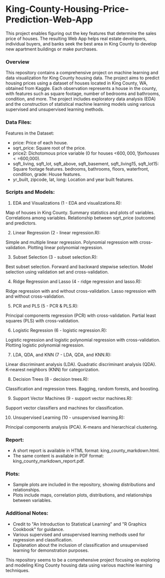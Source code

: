 # King-County-Housing-Price-Prediction-Web-App
This project enables figuring out the key features that determine the sales price of houses. The resulting Web App helps real estate developers, individual buyers, and banks seek the best area in King County to develop new apartment buildings or make purchases.

### Overview
This repository contains a comprehensive project on machine learning and data visualization for King County housing data. The project aims to predict housing prices using a dataset of houses located in King County, WA, obtained from Kaggle. Each observation represents a house in the county, with features such as square footage, number of bedrooms and bathrooms, condition, and more. The project includes exploratory data analysis (EDA) and the construction of statistical machine learning models using various supervised and unsupervised learning methods.

### Data Files:

Features in the Dataset:
- price: Price of each house.
- sqrt_price: Square root of the price.
- price2: Dichotomous price variable (0 for houses <$600,000, 1 for houses <=$600,000).
- sqft_living, sqft_lot, sqft_above, sqft_basement, sqft_living15, sqft_lot15: Square footage features.
  bedrooms, bathrooms, floors, waterfront, condition, grade: House features.
- yr_built, zipcode, lat, long: Location and year built features.

### Scripts and Models:

1. EDA and Visualizations (1 - EDA and visualizations.R):

Map of houses in King County.
Summary statistics and plots of variables.
Correlations among variables.
Relationship between sqrt_price (outcome) and predictors.

2. Linear Regression (2 - linear regression.R):

Simple and multiple linear regression.
Polynomial regression with cross-validation.
Plotting linear polynomial regression.

3. Subset Selection (3 - subset selection.R):

Best subset selection.
Forward and backward stepwise selection.
Model selection using validation set and cross-validation.

4. Ridge Regression and Lasso (4 - ridge regression and lasso.R):

Ridge regression with and without cross-validation.
Lasso regression with and without cross-validation.

5. PCR and PLS (5 - PCR & PLS.R):

Principal components regression (PCR) with cross-validation.
Partial least squares (PLS) with cross-validation.

6. Logistic Regression (6 - logistic regression.R):

Logistic regression and logistic polynomial regression with cross-validation.
Plotting logistic polynomial regression.

7. LDA, QDA, and KNN (7 - LDA, QDA, and KNN.R):

Linear discriminant analysis (LDA).
Quadratic discriminant analysis (QDA).
K-nearest neighbors (KNN) for categorization.

8. Decision Trees (8 - decision trees.R):

Classification and regression trees.
Bagging, random forests, and boosting.

9. Support Vector Machines (9 - support vector machines.R):

Support vector classifiers and machines for classification.

10. Unsupervised Learning (10 - unsupervised learning.R):

Principal components analysis (PCA).
K-means and hierarchical clustering.

### Report:
- A short report is available in HTML format: king_county_markdown.html.
- The same content is available in PDF format: king_county_markdown_report.pdf.

### Plots:
- Sample plots are included in the repository, showing distributions and relationships.
- Plots include maps, correlation plots, distributions, and relationships between variables.

### Additional Notes:
- Credit to "An Introduction to Statistical Learning" and "R Graphics Cookbook" for guidance.
- Various supervised and unsupervised learning methods used for regression and classification.
- Explanation about the inclusion of classification and unsupervised learning for demonstration purposes.

This repository seems to be a comprehensive project focusing on exploring and modeling King County housing data using various machine learning techniques.
